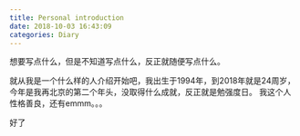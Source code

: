 ```yaml
---
title: Personal introduction
date: 2018-10-03 16:43:09
categories: Diary
---
```

想要写点什么，但是不知道写点什么，反正就随便写点什么。
<!--more-->
就从我是一个什么样的人介绍开始吧，我出生于1994年，到2018年就是24周岁，今年是我再北京的第二个年头，没取得什么成就，反正就是勉强度日。
我这个人性格善良，还有emmm。。。

好了
